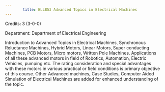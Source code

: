 ```yaml
---
        title: ELL853 Advanced Topics in Electrical Machines
---
```

Credits: 3 (3-0-0)

Department: Department of Electrical Engineering

Introduction to Advanced Topics in Electrical Machines, Synchronous Reluctance Machines, Hybrid Motors, Linear Motors, Super conducting Machines, PCB Motors, Micro motors, Written Pole Machines. Applications of all these advanced motors in field of Robotics, Automation, Electric Vehicles, pumping etc. The rating consideration and special advantages with these motors in various practical or field conditions is primary objective of this course. Other Advanced machines, Case Studies, Computer Aided Simulation of Electrical Machines are added for enhanced understanding of the topic.